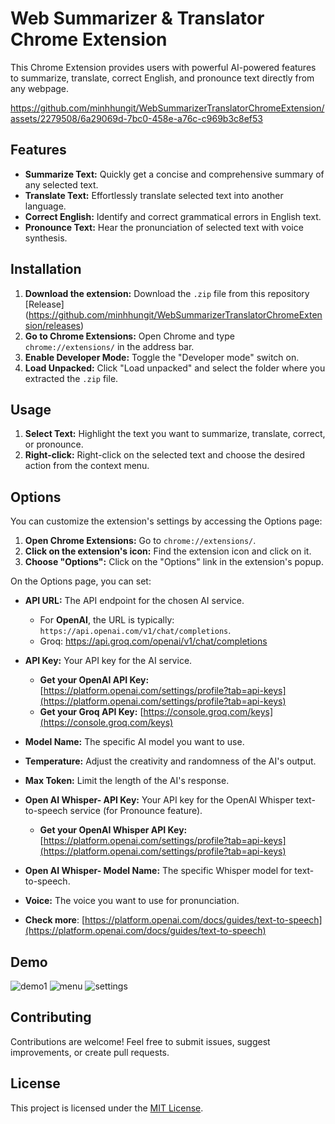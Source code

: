 # Web Summarizer & Translator Chrome Extension

This Chrome Extension provides users with powerful AI-powered features to summarize, translate, correct English, and pronounce text directly from any webpage. 

https://github.com/minhhungit/WebSummarizerTranslatorChromeExtension/assets/2279508/6a29069d-7bc0-458e-a76c-c969b3c8ef53

## Features

- **Summarize Text:** Quickly get a concise and comprehensive summary of any selected text. 
- **Translate Text:** Effortlessly translate selected text into another language.
- **Correct English:** Identify and correct grammatical errors in English text.
- **Pronounce Text:** Hear the pronunciation of selected text with voice synthesis.

## Installation

1. **Download the extension:** Download the `.zip` file from this repository [Release] (https://github.com/minhhungit/WebSummarizerTranslatorChromeExtension/releases)
2. **Go to Chrome Extensions:** Open Chrome and type `chrome://extensions/` in the address bar.
3. **Enable Developer Mode:** Toggle the "Developer mode" switch on.
4. **Load Unpacked:** Click "Load unpacked" and select the folder where you extracted the `.zip` file.

## Usage

1. **Select Text:** Highlight the text you want to summarize, translate, correct, or pronounce.
2. **Right-click:** Right-click on the selected text and choose the desired action from the context menu.

## Options

You can customize the extension's settings by accessing the Options page:

1. **Open Chrome Extensions:** Go to `chrome://extensions/`.
2. **Click on the extension's icon:** Find the extension icon and click on it.
3. **Choose "Options":** Click on the "Options" link in the extension's popup.

On the Options page, you can set:

- **API URL:** The API endpoint for the chosen AI service. 
  - For **OpenAI**, the URL is typically: `https://api.openai.com/v1/chat/completions`.
  - Groq: https://api.groq.com/openai/v1/chat/completions

- **API Key:** Your API key for the AI service.
    - **Get your OpenAI API Key:** [https://platform.openai.com/settings/profile?tab=api-keys](https://platform.openai.com/settings/profile?tab=api-keys)
    - **Get your Groq API Key:** [https://console.groq.com/keys](https://console.groq.com/keys)
- **Model Name:** The specific AI model you want to use.
- **Temperature:** Adjust the creativity and randomness of the AI's output.
- **Max Token:** Limit the length of the AI's response.
- **Open AI Whisper- API Key:** Your API key for the OpenAI Whisper text-to-speech service (for Pronounce feature).
    - **Get your OpenAI Whisper API Key:** [https://platform.openai.com/settings/profile?tab=api-keys](https://platform.openai.com/settings/profile?tab=api-keys) 
- **Open AI Whisper- Model Name:** The specific Whisper model for text-to-speech.
- **Voice:** The voice you want to use for pronunciation.
- **Check more**: [https://platform.openai.com/docs/guides/text-to-speech](https://platform.openai.com/docs/guides/text-to-speech)

## Demo
![demo1](https://github.com/minhhungit/WebSummarizerTranslatorChromeExtension/assets/2279508/febbbd24-a87d-4a75-8046-a45a008980de)
![menu](https://github.com/minhhungit/WebSummarizerTranslatorChromeExtension/assets/2279508/bfc2e665-69fe-45e5-bb23-b7a0c58bcb96)
![settings](https://github.com/minhhungit/WebSummarizerTranslatorChromeExtension/assets/2279508/cab02f16-922d-4193-9109-166a55685304)


## Contributing

Contributions are welcome! Feel free to submit issues, suggest improvements, or create pull requests.

## License

This project is licensed under the [MIT License](LICENSE).

